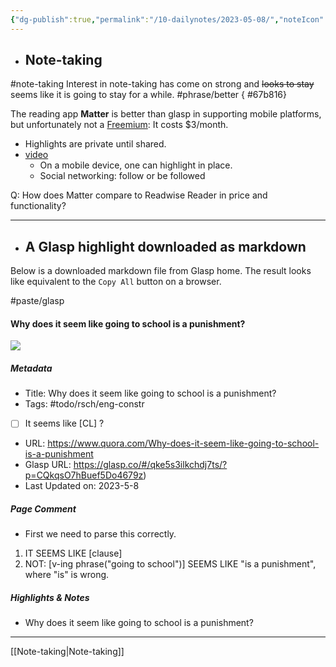 ```yaml
---
{"dg-publish":true,"permalink":"/10-dailynotes/2023-05-08/","noteIcon":"2"}
---
```


- ## Note-taking
#note-taking 
Interest in note-taking has come on strong and ~~looks to stay~~ seems like it is going to stay for a while. #phrase/better
{ #67b816}


The reading app **Matter** is better than glasp in supporting mobile platforms, but unfortunately not a [Freemium](https://en.wikipedia.org/wiki/Freemium): It costs $3/month.
- Highlights are private until shared.
- [video](https://www.youtube.com/watch?v=LIG9Hnr0mr4)
	- On a mobile device, one can highlight in place.
	- Social networking: follow or be followed
	
Q: How does Matter compare to Readwise Reader in price and functionality?

---
- ## A Glasp highlight downloaded as markdown

Below is a downloaded markdown file from Glasp home. The result looks like equivalent to the `Copy All` button on a browser.

#paste/glasp
#### Why does it seem like going to school is a punishment?

![](https://qph.cf2.quoracdn.net/main-custom-t-1394227-600x315-lnxbuflwjrfcrgnmlzvedbdnecjbgoaj.jpeg)

##### Metadata

- Title: Why does it seem like going to school is a punishment?
- Tags: #todo/rsch/eng-constr 
- [ ] It seems like \[CL\] ?
- URL: https://www.quora.com/Why-does-it-seem-like-going-to-school-is-a-punishment
- Glasp URL: https://glasp.co/#/qke5s3ilkchdj7ts/?p=CQkqsO7hBuef5Do4679z)
- Last Updated on: 2023-5-8

##### Page Comment

- First we need to parse this correctly.
1. IT SEEMS LIKE \[clause\]
2. NOT: \[v-ing phrase("going to school")] SEEMS LIKE "is a punishment", where "is" is wrong.

##### Highlights & Notes

- Why does it seem like going to school is a punishment?

---
[[Note-taking\|Note-taking]]